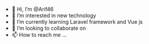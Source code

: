 - 👋 Hi, I’m @Arif46
- 👀 I’m interested in new technology
- 🌱 I’m currently learning Laravel framework and Vue js
- 💞️ I’m looking to collaborate on 
- 📫 How to reach me ...

<!---
Arif46/Arif46 is a ✨ special ✨ repository because its `README.md` (this file) appears on your GitHub profile.
You can click the Preview link to take a look at your changes.
--->
